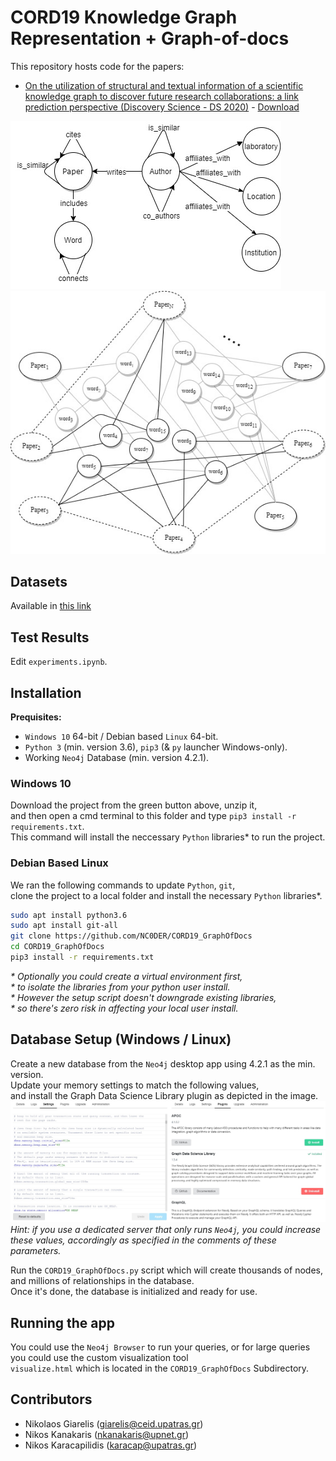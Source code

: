 # CORD19 Knowledge Graph Representation + Graph-of-docs

This repository hosts code for the papers:
* [On the utilization of structural and textual information of a scientific knowledge graph to discover future research collaborations: a link prediction perspective (Discovery Science - DS 2020)](https://link.springer.com/chapter/10.1007%2F978-3-030-61527-7_29) - [Download](https://www.researchgate.net/publication/346224082_On_the_Utilization_of_Structural_and_Textual_Information_of_a_Scientific_Knowledge_Graph_to_Discover_Future_Research_Collaborations_A_Link_Prediction_Perspective)

![image1](https://github.com/NC0DER/CORD19_GraphOfDocs/blob/master/CORD19_GraphOfDocs/images/schema.jpg)
![image2](https://github.com/NC0DER/CORD19_GraphOfDocs/blob/master/CORD19_GraphOfDocs/images/graph-of-docs.jpg)

## Datasets
Available in [this link](https://github.com/NC0DER/CORD19_GraphOfDocs/tree/master/CORD19_GraphOfDocs/datasets)

## Test Results
Edit `experiments.ipynb`.

## Installation
**Prequisites:**
* `Windows 10` 64-bit / Debian based `Linux` 64-bit.  
* `Python 3` (min. version 3.6), `pip3` (& `py` launcher Windows-only).  
* Working `Neo4j` Database (min. version 4.2.1).  

### Windows 10
Download the project from the green button above, unzip it,  
and then open a cmd terminal to this folder and type `pip3 install -r requirements.txt`.  
This command will install the neccessary `Python` libraries\* to run the project.  

### Debian Based Linux
We ran the following commands to update `Python`, `git`,  
clone the project to a local folder and install the necessary `Python` libraries\*.
```bash
sudo apt install python3.6
sudo apt install git-all
git clone https://github.com/NC0DER/CORD19_GraphOfDocs
cd CORD19_GraphOfDocs
pip3 install -r requirements.txt
```
*\* Optionally you could create a virtual environment first,*  
*\* to isolate the libraries from your python user install.*  
*\* However the setup script doesn't downgrade existing libraries,*  
*\* so there's zero risk in affecting your local user install.*  

## Database Setup (Windows / Linux)
Create a new database from the `Neo4j` desktop app using 4.2.1 as the min. version.  
Update your memory settings to match the following values,  
and install the Graph Data Science Library plugin as depicted in the image.
![image2](https://github.com/NC0DER/CORD19_GraphOfDocs/blob/master/CORD19_GraphOfDocs/images/settings.jpg)
*Hint: if you use a dedicated server that only runs `Neo4j`, you could increase these values, 
accordingly as specified in the comments of these parameters.*

Run the `CORD19_GraphOfDocs.py` script which will create thousands of nodes, 
and millions of relationships in the database.  
Once it's done, the database is initialized and ready for use. 

## Running the app
You could use the `Neo4j Browser` to run your queries, 
or for large queries you could use the custom visualization tool  
`visualize.html` which is located in the `CORD19_GraphOfDocs` Subdirectory.

## Contributors
* Nikolaos Giarelis (giarelis@ceid.upatras.gr)
* Nikos Kanakaris (nkanakaris@upnet.gr)
* Nikos Karacapilidis (karacap@upatras.gr)
